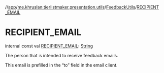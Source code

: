 //[app](../../../index.md)/[me.khruslan.tierlistmaker.presentation.utils](../index.md)/[FeedbackUtils](index.md)/[RECIPIENT_EMAIL](-r-e-c-i-p-i-e-n-t_-e-m-a-i-l.md)

# RECIPIENT_EMAIL

internal const val [RECIPIENT_EMAIL](-r-e-c-i-p-i-e-n-t_-e-m-a-i-l.md): [String](https://kotlinlang.org/api/latest/jvm/stdlib/kotlin/-string/index.html)

The person that is intended to receive feedback emails.

This email is prefilled in the “to” field in the email client.
